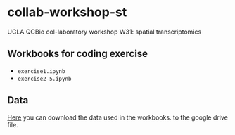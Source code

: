 # collab-workshop-st
UCLA QCBio col-laboratory workshop W31: spatial transcriptomics

## Workbooks for coding exercise
- `exercise1.ipynb`
- `exercise2-5.ipynb`

## Data
[Here](https://drive.google.com/file/d/1zUHtd171abXdFfrVIsdzq2_R92jpIoQr/view?usp=sharing
) you can download the data used in the workbooks. to the google drive file.
